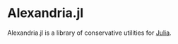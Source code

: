 # Alexandria.jl

Alexandria.jl is a library of conservative utilities for
[Julia](https://julialang.org/).

